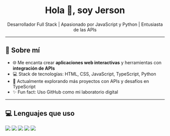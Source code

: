 <h1 align="center">Hola 👋, soy Jerson</h1>
<p align="center">
  Desarrollador Full Stack | Apasionado por JavaScript y Python | Entusiasta de las APIs
</p>

---

## 🚀 Sobre mí

- 🌐 Me encanta crear **aplicaciones web interactivas** y herramientas con **integración de APIs**
- 💻 Stack de tecnologías: HTML, CSS, JavaScript, TypeScript, Python
- 📡 Actualmente explorando más proyectos con APIs y desafíos en TypeScript
- ✨ Fun fact: Uso GitHub como mi laboratorio digital

---

## 💻 Lenguajes que uso

<p align="left">
  <img src="https://img.shields.io/badge/HTML5-e34c26?style=for-the-badge&logo=html5&logoColor=white" />
  <img src="https://img.shields.io/badge/CSS3-264de4?style=for-the-badge&logo=css3&logoColor=white" />
  <img src="https://img.shields.io/badge/JavaScript-f7df1e?style=for-the-badge&logo=javascript&logoColor=black" />
  <img src="https://img.shields.io/badge/Python-3776ab?style=for-the-badge&logo=python&logoColor=white" />
  <img src="https://img.shields.io/badge/TypeScript-007acc?style=for-the-badge&logo=typescript&logoColor=white" />
</p>
